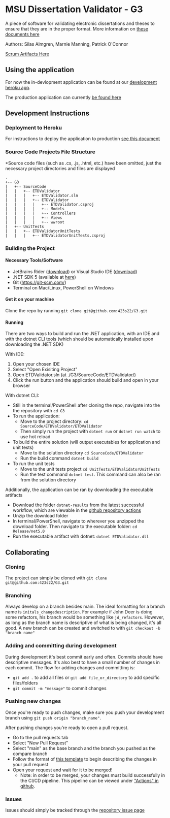 # MSU Dissertation Validator - G3

A piece of software for validating electronic dissertations and theses to ensure that they are in the proper format. More information on [these documents here](https://www.montana.edu/etd/etd_format.html)

Authors: Silas Almgren, Marnie Manning, Patrick O'Connor

[Scrum Artifacts Here](https://docs.google.com/spreadsheets/d/1vMsgJqcq-de_TvijcnDFhtC3tjhCkrVmlte_-1rYX8c/edit#gid=1410066615)

## Using the application

For now the in-devlopment application can be found at our [development heroku app](https://etdvalidator-dev.herokuapp.com/).

The production application can currently [be found here](https://etdvalidator.herokuapp.com/)

## Development  Instructions

### Deployment to Heroku

For instructions to deploy the application to production [see this document](Docs/DeploymentInstructions.md)

### Source Code Projects File Structure

*Source code files (such as .cs, .js, .html, etc.) have been omitted, just the necessary project directories and files are displayed

```
.
+-- G3
|   +-- SourceCode
|   |   +-- ETDValidator
|   |   |   +-- ETDValidator.sln
|   |   |   +-- ETDValidator
|   |   |   |   +-- ETDValidator.csproj
|   |   |   |   +-- Models
|   |   |   |   +-- Controllers
|   |   |   |   +-- Views
|   |   |   |   +-- wwroot
|   +-- UnitTests
|   |   +-- ETDValidatorUnitTests
|   |   |   +-- ETDValidatorUnitTests.csproj
```

### Building the Project

#### Necessary Tools/Software

- JetBrains Rider ([download](link)) or Visual Studio IDE ([download](https://visualstudio.microsoft.com/downloads/))
- .NET SDK 5 (available at [here](https://dotnet.microsoft.com/en-us/download/dotnet/5.0))
- Git (<https://git-scm.com/>)
- Terminal on Mac/Linux, PowerShell on Windows

#### Get it on your machine

Clone the repo by running
`git clone git@github.com:423s22/G3.git`

#### Running

There are two ways to build and run the .NET application, with an IDE and with the dotnet CLI tools (which should be automatically installed upon downloading the .NET SDK)

With IDE:

1. Open your chosen IDE
2. Select "Open Exisiting Project"
3. Open ETDValidator.sln (at ./G3/SourceCode/ETDValidator/)
4. Click the run button and the application should build and open in your browser

With dotnet CLI:

- Still in the terminal/PowerShell after cloning the repo, navigate into the the repository with `cd G3`
- To run the application:
  - Move to the project directory: `cd SourceCode/ETDValidator/ETDValidator`
  - Then simply run the project with `dotnet run` or `dotnet run watch` to use hot reload
- To build the entire solution (will output executables for application and unit tests)
  - Move to the solution directory `cd SourceCode/ETDValidator`
  - Run the build command `dotnet build`
- To run the unit tests
  - Move to the unit tests project `cd UnitTests/ETDValidatorUnitTests`
  - Run the test command `dotnet test`. This command can also be ran from the solution directory

Additionally, the application can be ran by downloading the executable artifacts

- Download the folder `dotnet-results` from the latest successful workflow, which are viewable in the [github repository actions](https://github.com/423s22/G3/actions)
- Unzip the download folder
- In terminal/PowerShell, navigate to wherever you unzipped the download folder. Then navigate to the executable folder: `cd Release/net5.0`
- Run the executable artifact with dotnet: `dotnet ETDValidator.dll`

## Collaborating

### Cloning

The project can simply be cloned with `git clone git@github.com:423s22/G3.git`

### Branching

Always develop on a branch besides main. The ideal formatting for a branch name is `initals_changedescription`. For example if John Deer is doing some refactors, his branch would be something like `jd_refactors`. However, as long as the branch name is descriptive of what is being changed, it's all good. A new branch can be created and switched to with `git checkout -b "branch name"`

### Adding and committing during development

During development it's best commit early and often. Commits should have descriptive messages. It's also best to have a small number of changes in each commit. The flow for adding changes and committing is:

- `git add .` to add all files or `git add file_or_directory` to add specific files/folders
- `git commit -m "message"` to commit changes

### Pushing new changes

Once you're ready to push changes, make sure you push your development branch using `git push origin "branch_name"`.

After pushing changes you're ready to open a pull request.

- Go to the pull requests tab
- Select "New Pull Request"
- Select "main" as the base branch and the branch you pushed as the compare branch
- Follow the format of [this template](https://github.com/423s22/G3/blob/main/.github/pull_request_template.md) to begin describing the changes in your pull request
- Open your request and wait for it to be merged!
  - Note: in order to be merged, your changes must build successfully in the CI/CD pipeline. This pipeline can be viewed under ["Actions" in github](https://github.com/423s22/G3/actions).

### Issues

Issues should simply be tracked through the [repository issue page](https://github.com/423s22/G3/issues)
